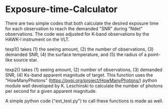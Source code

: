 # Exposure-time-Calculator


There are two simple codes that both calculate the desired exposure time for each observation to reach the demanded "SNR" during "Ndet" observations. The code was adjusted for K-band observations by the HAWK-I instrument on the VLT.  
 
texp1() takes (1) the seeing amount, (2) the number of observations, (3) demanded SNR, (4) the surface temperature, and (5) the radius of a point-like source star. 

texp2() takes (1) seeing amount, (2) number of observations, (3) demanded SNR, (4) Ks-band apparent magnitude of target. This function uses the "HowManyPhotons" (https://pypi.org/project/HowManyPhotons/) python module well developed by K. Leschinski to calculate the number of photons per second for a given apparent magnitude.  

A simple python code ("ext_test.py") to call these functions is made as well.   

